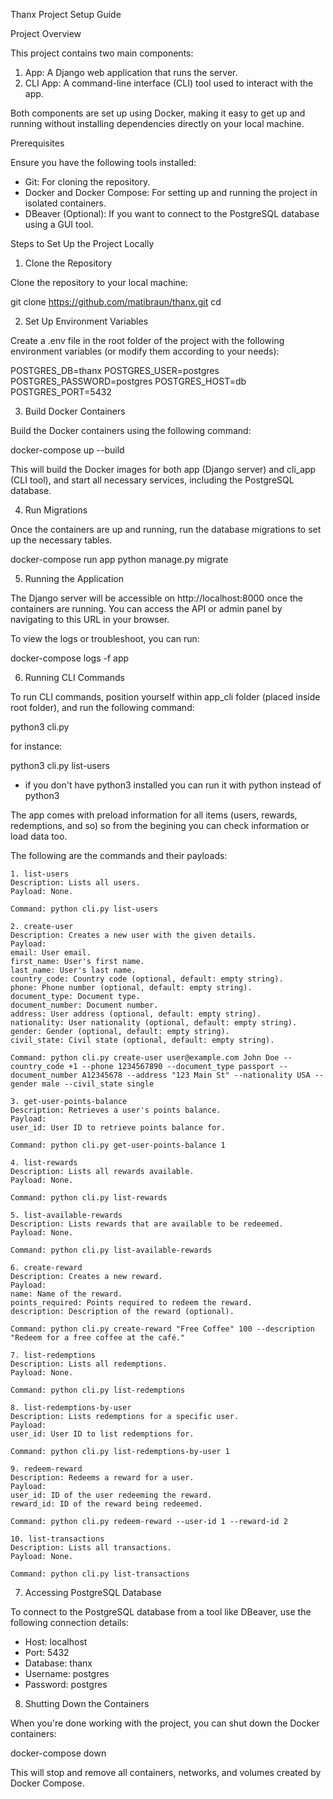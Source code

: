 Thanx Project Setup Guide

Project Overview

This project contains two main components:

1. App: A Django web application that runs the server.
2. CLI App: A command-line interface (CLI) tool used to interact with the app.

Both components are set up using Docker, making it easy to get up and running without installing dependencies directly on your local machine.

Prerequisites

Ensure you have the following tools installed:

- Git: For cloning the repository.
- Docker and Docker Compose: For setting up and running the project in isolated containers.
- DBeaver (Optional): If you want to connect to the PostgreSQL database using a GUI tool.

Steps to Set Up the Project Locally

1. Clone the Repository

Clone the repository to your local machine:

git clone https://github.com/matibraun/thanx.git
cd <repository-name>

2. Set Up Environment Variables

Create a .env file in the root folder of the project with the following environment variables (or modify them according to your needs):

POSTGRES_DB=thanx
POSTGRES_USER=postgres
POSTGRES_PASSWORD=postgres
POSTGRES_HOST=db
POSTGRES_PORT=5432

3. Build Docker Containers

Build the Docker containers using the following command:

docker-compose up --build

This will build the Docker images for both app (Django server) and cli_app (CLI tool), and start all necessary services, including the PostgreSQL database.

4. Run Migrations

Once the containers are up and running, run the database migrations to set up the necessary tables.

docker-compose run app python manage.py migrate

5. Running the Application

The Django server will be accessible on http://localhost:8000 once the containers are running. You can access the API or admin panel by navigating to this URL in your browser.

To view the logs or troubleshoot, you can run:

docker-compose logs -f app

6. Running CLI Commands

To run CLI commands, position yourself within app_cli folder (placed inside root folder), and run the following command:

python3 cli.py <command-name>

for instance:

python3 cli.py list-users

* if you don't have python3 installed you can run it with python instead of python3

The app comes with preload information for all items (users, rewards, redemptions, and so) so from the begining you can check information or load data too.

The following are the commands and their payloads:

    1. list-users
    Description: Lists all users.
    Payload: None.

    Command: python cli.py list-users

    2. create-user
    Description: Creates a new user with the given details.
    Payload:
    email: User email.
    first_name: User's first name.
    last_name: User's last name.
    country_code: Country code (optional, default: empty string).
    phone: Phone number (optional, default: empty string).
    document_type: Document type.
    document_number: Document number.
    address: User address (optional, default: empty string).
    nationality: User nationality (optional, default: empty string).
    gender: Gender (optional, default: empty string).
    civil_state: Civil state (optional, default: empty string).

    Command: python cli.py create-user user@example.com John Doe --country_code +1 --phone 1234567890 --document_type passport --document_number A12345678 --address "123 Main St" --nationality USA --gender male --civil_state single

    3. get-user-points-balance
    Description: Retrieves a user's points balance.
    Payload:
    user_id: User ID to retrieve points balance for.

    Command: python cli.py get-user-points-balance 1

    4. list-rewards
    Description: Lists all rewards available.
    Payload: None.

    Command: python cli.py list-rewards

    5. list-available-rewards
    Description: Lists rewards that are available to be redeemed.
    Payload: None.

    Command: python cli.py list-available-rewards

    6. create-reward
    Description: Creates a new reward.
    Payload:
    name: Name of the reward.
    points_required: Points required to redeem the reward.
    description: Description of the reward (optional).

    Command: python cli.py create-reward "Free Coffee" 100 --description "Redeem for a free coffee at the café."

    7. list-redemptions
    Description: Lists all redemptions.
    Payload: None.

    Command: python cli.py list-redemptions

    8. list-redemptions-by-user
    Description: Lists redemptions for a specific user.
    Payload:
    user_id: User ID to list redemptions for.

    Command: python cli.py list-redemptions-by-user 1

    9. redeem-reward
    Description: Redeems a reward for a user.
    Payload:
    user_id: ID of the user redeeming the reward.
    reward_id: ID of the reward being redeemed.

    Command: python cli.py redeem-reward --user-id 1 --reward-id 2

    10. list-transactions
    Description: Lists all transactions.
    Payload: None.

    Command: python cli.py list-transactions

7. Accessing PostgreSQL Database

To connect to the PostgreSQL database from a tool like DBeaver, use the following connection details:

- Host: localhost
- Port: 5432
- Database: thanx
- Username: postgres
- Password: postgres

8. Shutting Down the Containers

When you're done working with the project, you can shut down the Docker containers:

docker-compose down

This will stop and remove all containers, networks, and volumes created by Docker Compose.

